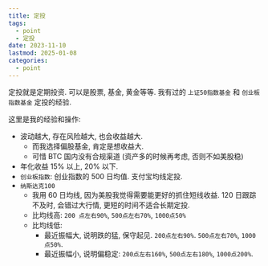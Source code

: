 ```yaml
---
title: 定投
tags:
  - point
  - 定投
date: 2023-11-10
lastmod: 2025-01-08
categories:
  - point
---
```


定投就是定期投资. 可以是股票, 基金, 黄金等等. 我有过的 `上证50指数基金` 和 `创业板指数基金` 定投的经验.

这里是我的经验和操作:

- 波动越大, 存在风险越大, 也会收益越大.
    - 而我选择偏股基金, 肯定是想收益大.
    - 可惜 BTC 国内没有合规渠道 (资产多的时候再考虑, 否则不如美股稳)
- 年化收益 15% 以上, 20% 以下.
- `创业板指数`: 创业指数的 500 日均值. 支付宝均线定投.
- `纳斯达克100`
    - 我用 60 日均线, 因为美股我觉得需要能更好的抓住短线收益. 120 日跟踪不及时, 会错过大行情, 更短的时间不适合长期定投.
    - 比均线高: `200 点左右90%`, `500点左右70%`, `1000点50%`
    - 比均线低:
        - 最近振幅大, 说明跌的猛, 保守起见. `200点左右90%`. `500点左右70%`, `1000 点50%`.
        - 最近振幅小, 说明偏稳定: `200点左右160%`, `500点左右180%`,  `1000点200%`.
